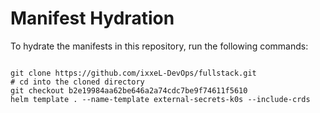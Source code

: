 
# Manifest Hydration

To hydrate the manifests in this repository, run the following commands:

```shell

git clone https://github.com/ixxeL-DevOps/fullstack.git
# cd into the cloned directory
git checkout b2e19984aa62be646a2a74cdc7be9f74611f5610
helm template . --name-template external-secrets-k0s --include-crds
```